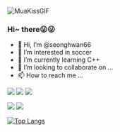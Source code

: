 

![MuaKissGIF](https://github.com/seonghwan66/seonghwan66/assets/126736687/b54c3c20-5b5d-42b5-9b2a-0b600238bedd)


### Hi~ there😜😜


- 👋 Hi, I’m @seonghwan66
- 👀 I’m interested in soccer
- 🌱 I’m currently learning C++
- 💞️ I’m looking to collaborate on ...
- 📫 How to reach me ...

<!---
seonghwan66/seonghwan66 is a ✨ special ✨ repository because its `README.md` (this file) appears on your GitHub profile.
You can click the Preview link to take a look at your changes.
--->


 <img src="https://img.shields.io/badge/Seonghwan-7A1FA2?style=flat&logo=Aiqfome&logoColor=white"/> <img src="https://img.shields.io/badge/DongA Univ.-FF9900?style=flat&logo=American Express&logoColor=white"/> <img src="https://img.shields.io/badge/Liverpool-EC1C24?style=flat&logo=Awsome Lists&logoColor=white"/>


<img src="https://img.shields.io/badge/C++-239DFF?style=flat&logo=C++&logoColor=white"/> <img src="https://img.shields.io/badge/Python-00C4CC?style=flat&logo=C++&logoColor=white"/>


[![Top Langs](https://github-readme-stats.vercel.app/api/top-langs/?username=seonghwan66&layout=compact)](https://github.com/seonghwan66/github-readme-stats)
